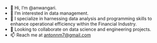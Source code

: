 - 👋 Hi, I’m @anwangari.
- 👀 I’m interested in data management.
- 🌱 I specialize in harnessing data analysis and programming skills to enhance operational efficiency within the Financial Industry.
- 💞️ Looking to collaborate on data science and engineering projects.
- 📫 Reach me at antonnm7@gmail.com

<!---
anwangari/anwangari is a ✨ special ✨ repository because its `README.md` (this file) appears on your GitHub profile.
You can click the Preview link to take a look at your changes.
--->
